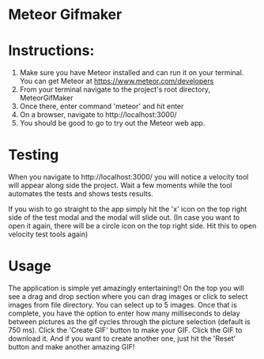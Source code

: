 Meteor Gifmaker
======

Instructions:
======

1. Make sure you have Meteor installed and can run it on your terminal. You can get Meteor at https://www.meteor.com/developers
2. From your terminal navigate to the project's root directory, MeteorGifMaker
3. Once there, enter command 'meteor' and hit enter
4. On a browser, navigate to http://localhost:3000/
5. You should be good to go to try out the Meteor web app.

Testing
======

When you navigate to http://localhost:3000/ you will notice a velocity tool will appear along side the project. Wait a few moments while the tool automates the tests and shows tests results.

If you wish to go straight to the app simply hit the 'x' icon on the top right side of the test modal and the modal will slide out. (In case you want to open it again, there will be a circle icon on the top right side. Hit this to open velocity test tools again)

Usage
======

The application is simple yet amazingly entertaining!! On the top you will see a drag and drop section where you can drag images or click to select images from file directory. You can select up to 5 images.
Once that is complete, you have the option to enter how many milliseconds to delay between pictures as the gif cycles through the picture selection (default is 750 ms). Click the 'Create GIF' button to make your GIF. Click the GIF to download it. And if you want to create another one, just hit the 'Reset' button and make another amazing GIF!